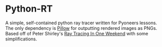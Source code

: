 # Python-RT

A simple, self-contained python ray tracer written for Pyoneers lessons. The only dependency is [Pillow](https://pillow.readthedocs.io/en/stable/) for outputting rendered images as PNGs. Based off of Peter Shirley's [Ray Tracing In One Weekend](https://raytracing.github.io/books/RayTracingInOneWeekend.html) with some simplifications.